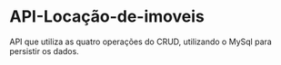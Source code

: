 # API-Locação-de-imoveis
API que utiliza as quatro operações do CRUD, utilizando o MySql para persistir os dados.
